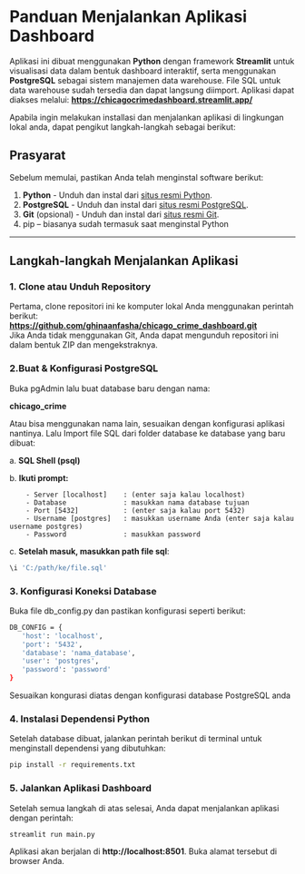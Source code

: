 # Panduan Menjalankan Aplikasi Dashboard

Aplikasi ini dibuat menggunakan **Python** dengan framework **Streamlit** untuk visualisasi data dalam bentuk dashboard interaktif, serta menggunakan **PostgreSQL** sebagai sistem manajemen data warehouse. File SQL untuk data warehouse sudah tersedia dan dapat langsung diimport.
Aplikasi dapat diakses melalui: 
**https://chicagocrimedashboard.streamlit.app/**

Apabila ingin melakukan installasi dan menjalankan aplikasi di lingkungan lokal anda, dapat pengikut langkah-langkah sebagai berikut:

## Prasyarat

Sebelum memulai, pastikan Anda telah menginstal software berikut:

1. **Python** - Unduh dan instal dari [situs resmi Python](https://www.python.org/).
2. **PostgreSQL** - Unduh dan instal dari [situs resmi PostgreSQL](https://www.postgresql.org/).
3. **Git** (opsional) - Unduh dan instal dari [situs resmi Git](https://git-scm.com/).
4. pip – biasanya sudah termasuk saat menginstal Python

---

## Langkah-langkah Menjalankan Aplikasi

### 1. Clone atau Unduh Repository

Pertama, clone repositori ini ke komputer lokal Anda menggunakan perintah berikut:  
**https://github.com/ghinaanfasha/chicago_crime_dashboard.git**    
Jika Anda tidak menggunakan Git, Anda dapat mengunduh repositori ini dalam bentuk ZIP dan mengekstraknya.

### 2.Buat & Konfigurasi PostgreSQL

Buka pgAdmin lalu buat database baru dengan nama:

**chicago_crime**

Atau bisa menggunakan nama lain, sesuaikan dengan konfigurasi aplikasi nantinya.
Lalu Import file SQL dari folder database ke database yang baru dibuat:

  a. **SQL Shell (psql)**  

  b. **Ikuti prompt:**  
  
        - Server [localhost]    : (enter saja kalau localhost)
        - Database              : masukkan nama database tujuan
        - Port [5432]           : (enter saja kalau port 5432)
        - Username [postgres]   : masukkan username Anda (enter saja kalau username postgres)
        - Password              : masukkan password
        
  c. **Setelah masuk, masukkan path file sql**:
  
 ```bash
 \i 'C:/path/ke/file.sql'
 ```
     	
### 3. Konfigurasi Koneksi Database
Buka file db_config.py dan pastikan konfigurasi seperti berikut:
 ```bash
 DB_CONFIG = {
    'host': 'localhost',
    'port': '5432',
    'database': 'nama_database',
    'user': 'postgres',
    'password': 'password'
}
 ```

Sesuaikan kongurasi diatas dengan konfigurasi database PostgreSQL anda

### 4. Instalasi Dependensi Python

Setelah database dibuat, jalankan perintah berikut di terminal untuk menginstall dependensi yang dibutuhkan:  
 ```bash
 pip install -r requirements.txt
 ```

### 5. Jalankan Aplikasi Dashboard

Setelah semua langkah di atas selesai, Anda dapat menjalankan aplikasi dengan perintah:  
 ```bash
 streamlit run main.py
 ```
Aplikasi akan berjalan di **http://localhost:8501**. Buka alamat tersebut di browser Anda.
